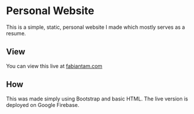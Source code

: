 # Personal Website

This is a simple, static, personal website I made which mostly serves as a resume. 

## View

You can view this live at [fabiantam.com](https://fabiantam.com/)

## How

This was made simply using Bootstrap and basic HTML. The live version is deployed on Google Firebase.